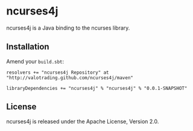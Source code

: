 ncurses4j
=========

ncurses4j is a Java binding to the ncurses library.


Installation
------------

Amend your `build.sbt`:

    resolvers += "ncurses4j Repository" at "http://valotrading.github.com/ncurses4j/maven"

    libraryDependencies += "ncurses4j" % "ncurses4j" % "0.0.1-SNAPSHOT"


License
-------

ncurses4j is released under the Apache License, Version 2.0.
